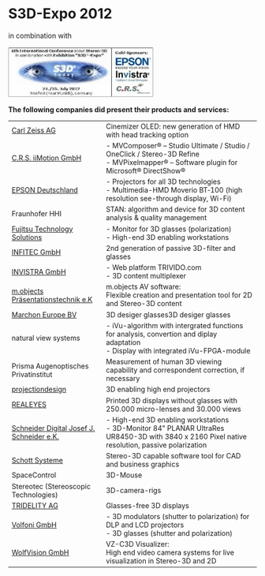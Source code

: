 # S3D-Expo 2012 

in combination with

![Banner](Images/_wsb_294x102_S3D-Today+2012_Banner.jpg)

**The following companies did present their products and services:**

| | |
| --- | --- |
| [Carl Zeiss AG](http://cinemizer.zeiss.com/cinemizer-oled/en_de/home.html) | Cinemizer OLED: new generation of HMD with head tracking option |
| [C.R.S. iiMotion GmbH](http://www.crs-iimotion.com/) | - MVComposer® – Studio Ultimate / Studio / OneClick / Stereo-3D Refine<br> - MVPixelmapper® – Software plugin for Microsoft® DirectShow® |
| [EPSON Deutschland](http://www.epson.de/de/de/viewcon/corporatesite/cms/index/1012) | - Projectors for all 3D technologies<br> - Multimedia-HMD Moverio BT‑100 (high resolution see-through display, Wi-Fi) |
| Fraunhofer HHI | STAN: algorithm and device for 3D content analysis & quality management |
| [Fujitsu Technology Solutions](http://www.fujitsu.com/fts/products/computing/pc/displays/) | - Monitor for 3D glasses (polarization)<br> - High-end 3D enabling workstations | 
| [INFITEC GmbH](http://www.infitec.net/) | 2nd generation of passive 3D-filter and glasses |
| [INVISTRA GmbH](http://www.trivido.com/) | - Web platform TRIVIDO.com<br> - 3D content multiplexer | 
| [m.objects Präsentationstechnik e.K](http://www.mobjects.com/) | m.objects AV software: <br>Flexible creation and presentation tool for 2D and Stereo-3D content |
| [Marchon Europe BV](http://www.marchon.com/M3D) | 3D desiger glasses3D desiger glasses |
| natural view systems | - iVu-algorithm with intergrated functions for analysis, convertion and diplay adaptation<br> - Display with integrated iVu-FPGA-module |
| Prisma Augenoptisches Privatinstitut | Measurement of human 3D viewing capability and correspondent correction, if necessary |
| [projectiondesign](http://www.projectiondesign.com/) | 3D enabling high end projectors |
| [REALEYES](http://3dcc.eu/REALEYES.html) | Printed 3D displays without glasses with 250.000 micro-lenses and 30.000 views |
| [Schneider Digital Josef J. Schneider e.K.](http://www.schneider-digital.de/) | - High-end 3D enabling workstations<br>- 3D-Monitor 84" PLANAR UltraRes UR8450-3D with 3840 x 2160 Pixel native resolution, passive polarization |
| [Schott Systeme](http://www.schott-systeme.com/de/index.htm) | Stereo-3D capable software tool for CAD and business graphics |
| SpaceControl | 3D-Mouse |
| Stereotec (Stereoscopic Technologies) | 3D-camera-rigs | 
| [TRIDELITY AG](http://www.tridelity.com/) | Glasses-free 3D displays | 
| [Volfoni GmbH](http://www.volfoni.com/) | - 3D modulators (shutter to polarization) for DLP and LCD projectors<br> - 3D glasses (shutter and polarization) |
| [WolfVision GmbH](http://3dcc.eu/WolfVision.html) | VZ-C3D Visualizer:<br> High end video camera systems for live visualization in Stereo-3D and 2D |